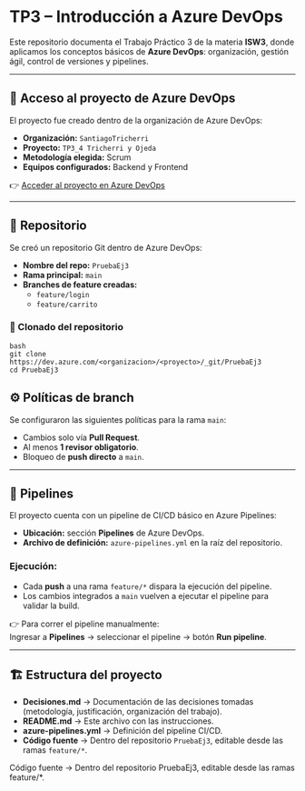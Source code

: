 # TP3 – Introducción a Azure DevOps

Este repositorio documenta el Trabajo Práctico 3 de la materia **ISW3**, donde aplicamos los conceptos básicos de **Azure DevOps**: organización, gestión ágil, control de versiones y pipelines.

---

## 👥 Acceso al proyecto de Azure DevOps
El proyecto fue creado dentro de la organización de Azure DevOps:

- **Organización:** `SantiagoTricherri`
- **Proyecto:** `TP3_4 Tricherri y Ojeda`  
- **Metodología elegida:** Scrum  
- **Equipos configurados:** Backend y Frontend  

👉 [Acceder al proyecto en Azure DevOps](AQUI_VA_EL_LINK_DEL_PROYECTO)

---

## 📂 Repositorio
Se creó un repositorio Git dentro de Azure DevOps:

- **Nombre del repo:** `PruebaEj3`
- **Rama principal:** `main`
- **Branches de feature creadas:**
  - `feature/login`
  - `feature/carrito`

### 🔗 Clonado del repositorio
 ```
bash
git clone https://dev.azure.com/<organizacion>/<proyecto>/_git/PruebaEj3
cd PruebaEj3

```

## ⚙️ Políticas de branch

Se configuraron las siguientes políticas para la rama `main`:

- Cambios solo vía **Pull Request**.  
- Al menos **1 revisor obligatorio**.  
- Bloqueo de **push directo** a `main`.  

---

## 🚀 Pipelines

El proyecto cuenta con un pipeline de CI/CD básico en Azure Pipelines:

- **Ubicación:** sección **Pipelines** de Azure DevOps.  
- **Archivo de definición:** `azure-pipelines.yml` en la raíz del repositorio.  

### Ejecución:
- Cada **push** a una rama `feature/*` dispara la ejecución del pipeline.  
- Los cambios integrados a `main` vuelven a ejecutar el pipeline para validar la build.  

👉 Para correr el pipeline manualmente:  
Ingresar a **Pipelines** → seleccionar el pipeline → botón **Run pipeline**.  

---

## 🏗️ Estructura del proyecto

- **Decisiones.md** → Documentación de las decisiones tomadas (metodología, justificación, organización del trabajo).  
- **README.md** → Este archivo con las instrucciones.  
- **azure-pipelines.yml** → Definición del pipeline CI/CD.  
- **Código fuente** → Dentro del repositorio `PruebaEj3`, editable desde las ramas `feature/*`.  


Código fuente → Dentro del repositorio PruebaEj3, editable desde las ramas feature/*.
